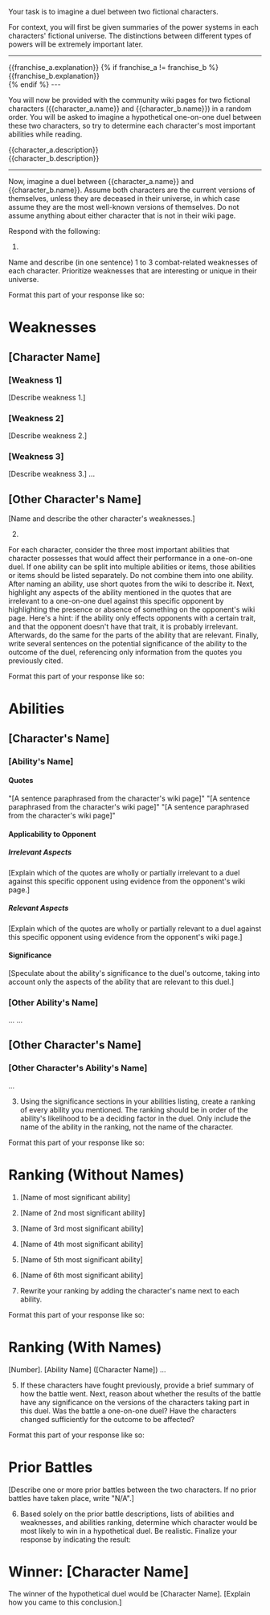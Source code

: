 Your task is to imagine a duel between two fictional characters.

For context, you will first be given summaries of the power systems in each characters' fictional universe. The distinctions between different types of powers will be extremely important later.

---
<title>
{{franchise_a.name}}
</title>
<content>
{{franchise_a.explanation}}
</content>
</article>
{% if franchise_a != franchise_b %}
<article>
<title>
{{franchise_b.name}}
</title>
<content>
{{franchise_b.explanation}}
</content>
</article>{% endif %}
---

You will now be provided with the community wiki pages for two fictional characters ({{character_a.name}} and {{character_b.name}}) in a random order. You will be asked to imagine a hypothetical one-on-one duel between these two characters, so try to determine each character's most important abilities while reading.


<article>
<title>
{{character_a.name}}
</title>
<content>
{{character_a.description}}
</content>
</article>

<article>
<title>
{{character_b.name}}
</title>
<content>
{{character_b.description}}
</content>
</article>

---

Now, imagine a duel between {{character_a.name}} and {{character_b.name}}. Assume both characters are the current versions of themselves, unless they are deceased in their universe, in which case assume they are the most well-known versions of themselves. Do not assume anything about either character that is not in their wiki page.

Respond with the following:

1.
Name and describe (in one sentence) 1 to 3 combat-related weaknesses of each character. Prioritize weaknesses that are interesting or unique in their universe.

Format this part of your response like so:

# Weaknesses
## [Character Name]
### [Weakness 1]
[Describe weakness 1.]
### [Weakness 2]
[Describe weakness 2.]
### [Weakness 3]
[Describe weakness 3.]
...
## [Other Character's Name]
[Name and describe the other character's weaknesses.]


2.
For each character, consider the three most important abilities that character possesses that would affect their performance in a one-on-one duel. If one ability can be split into multiple abilities or items, those abilities or items should be listed separately. Do not combine them into one ability. After naming an ability, use short quotes from the wiki to describe it. Next, highlight any aspects of the ability mentioned in the quotes that are irrelevant to a one-on-one duel against this specific opponent by highlighting the presence or absence of something on the opponent's wiki page. Here's a hint: if the ability only effects opponents with a certain trait, and that the opponent doesn't have that trait, it is probably irrelevant. Afterwards, do the same for the parts of the ability that are relevant. Finally, write several sentences on the potential significance of the ability to the outcome of the duel, referencing only information from the quotes you previously cited.

Format this part of your response like so:

# Abilities
## [Character's Name]
### [Ability's Name]
#### Quotes
"[A sentence paraphrased from the character's wiki page]"
"[A sentence paraphrased from the character's wiki page]"
"[A sentence paraphrased from the character's wiki page]"
#### Applicability to Opponent
##### Irrelevant Aspects
[Explain which of the quotes are wholly or partially irrelevant to a duel against this specific opponent using evidence from the opponent's wiki page.]
##### Relevant Aspects
[Explain which of the quotes are wholly or partially relevant to a duel against this specific opponent using evidence from the opponent's wiki page.]
#### Significance
[Speculate about the ability's significance to the duel's outcome, taking into account only the aspects of the ability that are relevant to this duel.]
### [Other Ability's Name]
...
...
## [Other Character's Name]
### [Other Character's Ability's Name]
...

3. Using the significance sections in your abilities listing, create a ranking of every ability you mentioned. The ranking should be in order of the ability's likelihood to be a deciding factor in the duel. Only include the name of the ability in the ranking, not the name of the character.

Format this part of your response like so:

# Ranking (Without Names)
1. [Name of most significant ability]
2. [Name of 2nd most significant ability]
3. [Name of 3rd most significant ability]
4. [Name of 4th most significant ability]
5. [Name of 5th most significant ability]
6. [Name of 6th most significant ability]

4. Rewrite your ranking by adding the character's name next to each ability.

Format this part of your response like so:

# Ranking (With Names)
[Number]. [Ability Name] ([Character Name])
...

5. If these characters have fought previously, provide a brief summary of how the battle went. Next, reason about whether the results of the battle have any significance on the versions of the characters taking part in this duel. Was the battle a one-on-one duel? Have the characters changed sufficiently for the outcome to be affected?

Format this part of your response like so:

# Prior Battles
[Describe one or more prior battles between the two characters. If no prior battles have taken place, write "N/A".]

6. Based solely on the prior battle descriptions, lists of abilities and weaknesses, and abilities ranking, determine which character would be most likely to win in a hypothetical duel. Be realistic. Finalize your response by indicating the result:

# Winner: [Character Name]
The winner of the hypothetical duel would be [Character Name]. [Explain how you came to this conclusion.]

